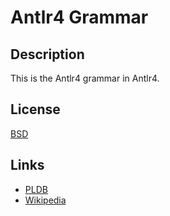 # Antlr4 Grammar

## Description
This is the Antlr4 grammar in Antlr4.

## License
[BSD](https://opensource.org/license/bsd-3-clause)

## Links
* [PLDB](https://pldb.io/concepts/antlr.html)
* [Wikipedia](https://en.wikipedia.org/wiki/ANTLR)

